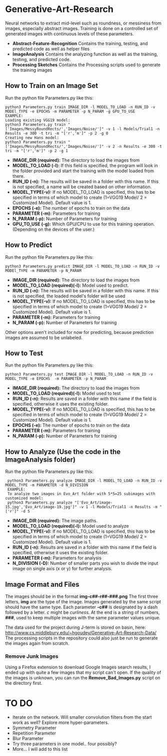 
# Generative-Art-Research
Neural networks to extract mid-level such as roundness, or messiness from images, especially abstract images. Training is done on a controlled set of generated images with continuous levels of these parameters.

- **Abstract-Feature-Recognition** Contains the training, testing, and predicted code as well as helper files
- **ImageAnalysis** Contains the analyzing function as well as the training, testing, and predicted code.
- **Processing Sketches** Contains the Processing scripts used to generate the training images

## How to Train on an Image Set
Run the python file Parameters.py like this:

    python3 Parameters.py train IMAGE_DIR -l MODEL_TO_LOAD -n RUN_ID -v MODEl_TYPE -e EPOCHS -m PARAMETER -p N_PARAM -g GPU_TO_USE
    EXAMPLE:
    Loading existing VGG19 model:
    python3 Parameters.py train "['Images/MessyRoundRects/','Images/Noise/']" -v 1 -l Models/Trial1 -n Results -e 300 -t tri -m "['r','m']" -p 2 -g 0
    Creating new Hans model:
    python3 Parameters.py train "['Images/MessyRoundRects/','Images/Noise/']" -v 2 -n Results -e 300 -t tri -m "['r','m']" -p 2 -g 1

 - **IMAGE_DIR (required):** The directory to load the images from
 - **MODEL_TO_LOAD (-l):** If this field is specified, the program will look in the folder provided and start the training with the model loaded from there.
 - **RUN_ID (-n):** The results will be saved in a folder with this name. If this is not specified, a name will be created based on other information.
 - **MODEL_TYPE(-v):** If no MODEL_TO_LOAD is specified, this has to be specified in terms of which model to create (1=VGG19 Model/ 2 = Customized Model). Default value is 1.
 - **EPOCHS (-e):** The number of epochs to train on the data
 - **PARAMETER (-m):** Parameters for training
 - **N_PARAM (-p):** Number of Parameters for training
 - **GPU_TO_USE (-g):** Which GPU/CPU to use for this training operation. (Depending on the devices of the user.)



## How to Predict
Run the python file Parameters.py like this:

    python3 Parameters.py predict IMAGE_DIR -l MODEL_TO_LOAD -n RUN_ID -v MODEl_TYPE -m PARAMETER -p N_PARAM

 - **IMAGE_DIR (required):** The directory to load the images from
 - **MODEL_TO_LOAD (required)(-l):** Model used to predict.
 - **RUN_ID (-n):** The results will be saved in a folder with this name. If this is not specified, the loaded model's folder will be used
 - **MODEL_TYPE(-v):** If no MODEL_TO_LOAD is specified, this has to be specified in terms of which model to create (1=VGG19 Model/ 2 = Customized Model). Default value is 1.
 - **PARAMETER (-m):** Parameters for training
 - **N_PARAM (-p):** Number of Parameters for training

 Other options aren't included for now for predicting, because prediction images are assumed to be unlabeled.

## How to Test
Run the python file Parameters.py like this:

    python3 Parameters.py test IMAGE_DIR -l MODEL_TO_LOAD -n RUN_ID -v MODEL_TYPE -e EPOCHS  -m PARAMETER -p N_PARAM

 - **IMAGE_DIR (required):** The directory to load the images from
 - **MODEL_TO_LOAD (required)(-l):** Model used to test
 - **RUN_ID (-n):** Results are saved in a folder with this name if the field is specified, otherwise it uses the existing folder.
 - **MODEL_TYPE(-v):** If no MODEL_TO_LOAD is specified, this has to be specified in terms of which model to create (1=VGG19 Model/ 2 = Customized Model). Default value is 1.
 - **EPOCHS (-e):** The number of epochs to train on the data
 - **PARAMETER (-m):** Parameters for training
 - **N_PARAM (-p):** Number of Parameters for training

## How to Analyze (Use the code in the ImageAnalysis folder)
Run the python file Parameters.py like this:

     python3 Parameters.py analyze IMAGE_DIR -l MODEL_TO_LOAD -n RUN_ID -v MODEL_TYPE -m PARAMETER -d N_DIVISION
     EXAMPLE:
     To analyze two images in Evo_Art folder with 5*5=25 subimages with customized model:
     python3 Parameters.py analyze "['Evo_Art/image-15.jpg','Evo_Art/image-19.jpg']" -v 1 -l Models/Trial1 -n Results -m "['r']" -d 5

- **IMAGE_DIR (required):** The image paths.
- **MODEL_TO_LOAD (required)(-l):** Model used to analyze
- **MODEL_TYPE(-v):** If no MODEL_TO_LOAD is specified, this has to be specified in terms of which model to create (1=VGG19 Model/ 2 = Customized Model). Default value is 1.
- **RUN_ID (-n):** Results are saved in a folder with this name if the field is specified, otherwise it uses the existing folder.
- **PARAMETER (-m):** Parameters for analysis
- **N_DIVISION (-D):** Number of smaller parts you wish to divide the input image on single axis (x or y) for further analysis.

## Image Format and Files
The images should be in the format **img-c##-r##-###.png**
The first three letters, **img** are the type of the image. Images generated by the same script should have the same type.
Each parameter **-c##** is designated by a dash followed by a letter. *c* might be *curliness.*
At the end is a string of numbers, **###**, used to keep multiple images with the same parameter values unique.

The data used for the project during J-term is stored on basin, here:
http://www.cs.middlebury.edu/~hgoudey/Generative-Art-Research-Data/
The processing scripts in the repository could also just be run to generate the images again from scratch.

### Remove Junk Images
Using a Firefox extension to download Google Images search results, I ended up with quite a few images that my script can't open. If the quality of the images is unknown, you can run the **Remove_Bad_Images.py** script on the directory first.


# TO DO
- Iterate on the network. Will smaller convolution filters from the start work as well? Explore more hyper-parameters.
- Symmetry Parameter
- Repetition Parameter
- Blur Parameter
- Try three parameters in one model.. four possibly?
- More... I will add to this list
